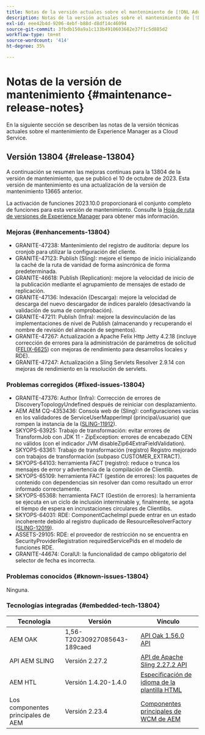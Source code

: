 ```yaml
---
title: Notas de la versión actuales sobre el mantenimiento de [!DNL Adobe Experience Manager] as a Cloud Service.
description: Notas de la versión actuales sobre el mantenimiento de [!DNL Adobe Experience Manager] as a Cloud Service.
exl-id: eee42b4d-9206-4ebf-b88d-d8df14c46094
source-git-commit: 3fbdb150a9a1c133b4910603682e37f1c5d885d2
workflow-type: tm+mt
source-wordcount: '414'
ht-degree: 35%

---
```


# Notas de la versión de mantenimiento {#maintenance-release-notes}

En la siguiente sección se describen las notas de la versión técnicas actuales sobre el mantenimiento de Experience Manager as a Cloud Service.

## Versión 13804 {#release-13804}

A continuación se resumen las mejoras continuas para la 13804 de la versión de mantenimiento, que se publicó el 10 de octubre de 2023. Esta versión de mantenimiento es una actualización de la versión de mantenimiento 13665 anterior.

La activación de funciones 2023.10.0 proporcionará el conjunto completo de funciones para esta versión de mantenimiento. Consulte la [Hoja de ruta de versiones de Experience Manager](https://experienceleague.adobe.com/docs/experience-manager-release-information/aem-release-updates/update-releases-roadmap.html?lang=es) para obtener más información.

### Mejoras {#enhancements-13804}

* GRANITE-47238: Mantenimiento del registro de auditoría: depure los cronjob para utilizar la configuración del cliente.
* GRANITE-47123: Publish (Sling): mejore el tiempo de inicio inicializando la caché de la ruta de vanidad de forma asincrónica de forma predeterminada.
* GRANITE-46618: Publish (Replication): mejore la velocidad de inicio de la publicación mediante el agrupamiento de mensajes de estado de replicación.
* GRANITE-47136: Indexación (Descarga): mejore la velocidad de descarga del nuevo descargador de índices paralelo (desactivando la validación de suma de comprobación).
* GRANITE-47211: Publish (Infra): mejore la desvinculación de las implementaciones de nivel de Publish (almacenando y recuperando el nombre de revisión del almacén de segmentos).
* GRANITE-47267: Actualización a Apache Felix Http Jetty 4.2.18 (incluye corrección de errores para la administración de parámetros de solicitud ([FELIX-6625](https://issues.apache.org/jira/browse/FELIX-6625)) con mejoras de rendimiento para desarrollos locales y RDE).
* GRANITE-47247: Actualización a Sling Servlets Resolver 2.9.14 con mejoras de rendimiento en la resolución de servlets.

### Problemas corregidos {#fixed-issues-13804}

* GRANITE-47376: Author (Infra): Corrección de errores de DiscoveryTopologyUndefined después de reiniciar con desplazamiento.
* AEM AEM CQ-4353436: Consola web de (Sling): configuraciones vacías en los validadores de ServiceUserMapperImpl (principal/usuario) que rompen la instancia de la ([SLING-11912](https://issues.apache.org/jira/browse/SLING-11912)).
* SKYOPS-63925: Trabajo de transformación: evitar errores de TransformJob con JDK 11 - ZipException: errores de encabezado CEN no válidos (con el indicador JVM disableZip64ExtraFieldValidation).
* SKYOPS-63361: Trabajo de transformación (registro) Registro mejorado con trabajos de transformación (subpaso CUSTOMER_EXTRACT).
* SKYOPS-64103: herramienta FACT (registro): reduce o trunca los mensajes de error y advertencia de la compilación de Clientlib.
* SKYOPS-65109: herramienta FACT (gestión de errores): los paquetes de contenido con dependencias sin resolver dan como resultado un error informado correctamente.
* SKYOPS-65368: herramienta FACT (Gestión de errores): la herramienta se ejecuta en un ciclo de inclusión interminable y, finalmente, se agota el tiempo de espera en incrustaciones circulares de Clientlibs.
* SKYOPS-64031: RDE: ComponentCacheImpl puede entrar en un estado incoherente debido al registro duplicado de ResourceResolverFactory ([SLING-12019](https://issues.apache.org/jira/browse/SLING-12019)).
* ASSETS-29105: RDE: el proveedor de restricción no se encuentra en SecurityProviderRegistration requiredServicePids en el modelo de funciones RDE.
* GRANITE-44674: CoralUI: la funcionalidad de campo obligatorio del selector de fecha es incorrecta.

### Problemas conocidos {#known-issues-13804}

Ninguna.

### Tecnologías integradas {#embedded-tech-13804}

| Tecnología | Versión | Vínculo |
|---|---|---|
| AEM OAK | 1,56-T20230927085643-189caed | [API Oak 1.56.0 API](https://www.javadoc.io/doc/org.apache.jackrabbit/oak-api/1.56.0/index.html) |
| API AEM SLING | Versión 2.27.2 | [API de Apache Sling 2.27.2 API](https://www.javadoc.io/doc/org.apache.sling/org.apache.sling.api/latest/index.html) |
| AEM HTL | Versión 1.4.20-1.4.0 | [Especificación de idioma de la plantilla HTML](https://github.com/adobe/htl-spec) |
| Los componentes principales de AEM | Versión 2.23.4 | [Componentes principales de WCM de AEM](https://github.com/adobe/aem-core-wcm-components) |
